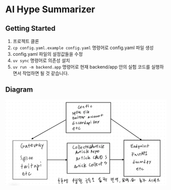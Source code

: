 # AI Hype Summarizer

## Getting Started

1. 프로젝트 클론
2. `cp config.yaml.example config.yaml` 명령어로 config.yaml 파일 생성
3. config.yaml 파일의 설정값들을 수정
4. `uv sync` 명령어로  의존성 설치
5. `uv run -m backend.app` 명령어로 현재 backend/app 안의 실험 코드를 실행하면서 작업하면 될 것 같습니다.

## Diagram

![diagram](./media/diagram.png)
